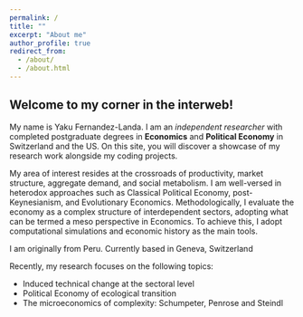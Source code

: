 ```yaml
---
permalink: /
title: ""
excerpt: "About me"
author_profile: true
redirect_from:
  - /about/
  - /about.html
---
```

## Welcome to my corner in the interweb!

My name is Yaku Fernandez-Landa. I am an _independent researcher_ with completed postgraduate degrees in **Economics** and **Political Economy** in Switzerland and the US. On this site, you will discover a showcase of my research work alongside my coding projects.

My area of interest resides at the crossroads of productivity, market structure, aggregate demand, and social metabolism. I am well-versed in heterodox approaches such as Classical Political Economy, post-Keynesianism, and Evolutionary Economics. Methodologically, I evaluate the economy as a complex structure of interdependent sectors, adopting what can be termed a meso perspective in Economics. To achieve this, I adopt computational simulations and economic history as the main tools.

I am originally from Peru. Currently based in Geneva, Switzerland

Recently, my research focuses on the following topics:

- Induced technical change at the sectoral level
- Political Economy of ecological transition
- The microeconomics of complexity: Schumpeter, Penrose and Steindl




